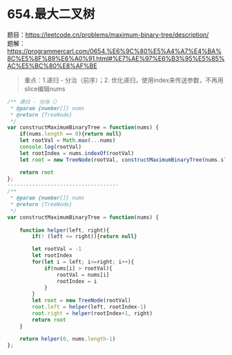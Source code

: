# 654.最大二叉树

题目：https://leetcode.cn/problems/maximum-binary-tree/description/   
题解：https://programmercarl.com/0654.%E6%9C%80%E5%A4%A7%E4%BA%8C%E5%8F%89%E6%A0%91.html#%E7%AE%97%E6%B3%95%E5%85%AC%E5%BC%80%E8%AF%BE     





>重点：1.递归 - 分治（前序）；2. 优化递归，使用index来传送参数，不再用slice编辑nums



```js
/** 递归 - 分治（）
 * @param {number[]} nums
 * @return {TreeNode}
 */
var constructMaximumBinaryTree = function(nums) {
    if(nums.length == 0){return null}
    let rootVal = Math.max(...nums)
    console.log(rootVal)
    let rootIndex = nums.indexOf(rootVal)
    let root = new TreeNode(rootVal, constructMaximumBinaryTree(nums.slice(0, rootIndex)), constructMaximumBinaryTree(nums.slice(rootIndex+1)))

    return root
};
------------------------------------
/**
 * @param {number[]} nums
 * @return {TreeNode}
 */
var constructMaximumBinaryTree = function(nums) {
    
    function helper(left, right){
        if(! (left <= right)){return null}

        let rootVal = -1 
        let rootIndex 
        for(let i = left; i<=right; i++){
            if(nums[i] > rootVal){
                rootVal = nums[i]
                rootIndex = i
            }
        }
        let root = new TreeNode(rootVal)
        root.left = helper(left, rootIndex-1)
        root.right = helper(rootIndex+1, right)
        return root
    }

    return helper(0, nums.length-1)
};
```